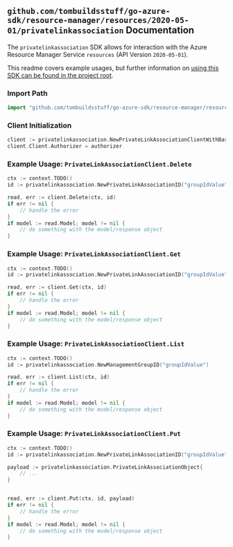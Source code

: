 
## `github.com/tombuildsstuff/go-azure-sdk/resource-manager/resources/2020-05-01/privatelinkassociation` Documentation

The `privatelinkassociation` SDK allows for interaction with the Azure Resource Manager Service `resources` (API Version `2020-05-01`).

This readme covers example usages, but further information on [using this SDK can be found in the project root](https://github.com/tombuildsstuff/go-azure-sdk/tree/main/docs).

### Import Path

```go
import "github.com/tombuildsstuff/go-azure-sdk/resource-manager/resources/2020-05-01/privatelinkassociation"
```


### Client Initialization

```go
client := privatelinkassociation.NewPrivateLinkAssociationClientWithBaseURI("https://management.azure.com")
client.Client.Authorizer = authorizer
```


### Example Usage: `PrivateLinkAssociationClient.Delete`

```go
ctx := context.TODO()
id := privatelinkassociation.NewPrivateLinkAssociationID("groupIdValue", "plaIdValue")

read, err := client.Delete(ctx, id)
if err != nil {
	// handle the error
}
if model := read.Model; model != nil {
	// do something with the model/response object
}
```


### Example Usage: `PrivateLinkAssociationClient.Get`

```go
ctx := context.TODO()
id := privatelinkassociation.NewPrivateLinkAssociationID("groupIdValue", "plaIdValue")

read, err := client.Get(ctx, id)
if err != nil {
	// handle the error
}
if model := read.Model; model != nil {
	// do something with the model/response object
}
```


### Example Usage: `PrivateLinkAssociationClient.List`

```go
ctx := context.TODO()
id := privatelinkassociation.NewManagementGroupID("groupIdValue")

read, err := client.List(ctx, id)
if err != nil {
	// handle the error
}
if model := read.Model; model != nil {
	// do something with the model/response object
}
```


### Example Usage: `PrivateLinkAssociationClient.Put`

```go
ctx := context.TODO()
id := privatelinkassociation.NewPrivateLinkAssociationID("groupIdValue", "plaIdValue")

payload := privatelinkassociation.PrivateLinkAssociationObject{
	// ...
}


read, err := client.Put(ctx, id, payload)
if err != nil {
	// handle the error
}
if model := read.Model; model != nil {
	// do something with the model/response object
}
```
